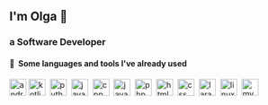 ## I'm Olga 👋
### a Software Developer
<h4>  📌 &nbsp;Some languages and tools I've already used</h4>
<p align="left">
  <img padding-right="10px" src="https://cdn.jsdelivr.net/gh/devicons/devicon/icons/androidstudio/androidstudio-original.svg" alt="android studio" width="30" height="30"/> 
  <img src="https://cdn.jsdelivr.net/gh/devicons/devicon/icons/kotlin/kotlin-original.svg" alt="kotlin" width="30" height="30" />&nbsp;
  <img src="https://cdn.jsdelivr.net/gh/devicons/devicon/icons/python/python-original.svg" alt="python" width="30" height="30" />&nbsp;
  <img src="https://cdn.jsdelivr.net/gh/devicons/devicon/icons/java/java-original.svg" alt="java" width="30" height="30"/>&nbsp;
  <img src="https://cdn.jsdelivr.net/gh/devicons/devicon/icons/cplusplus/cplusplus-plain.svg" alt="cpp" width="30" height="30"/>&nbsp;
  <img src="https://cdn.jsdelivr.net/gh/devicons/devicon/icons/javascript/javascript-original.svg" alt="javascript" width="30" height="30"/>&nbsp;
  <img src="https://cdn.jsdelivr.net/gh/devicons/devicon/icons/php/php-plain.svg" alt="php" width="30" height="30"/>&nbsp;
  <img src="https://cdn.jsdelivr.net/gh/devicons/devicon/icons/html5/html5-plain.svg" alt="html" width="30" height="30"/>&nbsp;
  <img src="https://cdn.jsdelivr.net/gh/devicons/devicon/icons/css3/css3-plain.svg" alt="css" width="30" height="30"/>&nbsp;
  <img src="https://cdn.jsdelivr.net/gh/devicons/devicon/icons/laravel/laravel-plain.svg" alt="laravel" width="30" height="30"/>&nbsp;
  <img src="https://cdn.jsdelivr.net/gh/devicons/devicon/icons/linux/linux-original.svg" alt="linux" width="30" height="30"/>&nbsp;
  <img src="https://cdn.jsdelivr.net/gh/devicons/devicon/icons/mysql/mysql-original.svg" alt="mysql" width="30" height="30"/>&nbsp;
</p>
